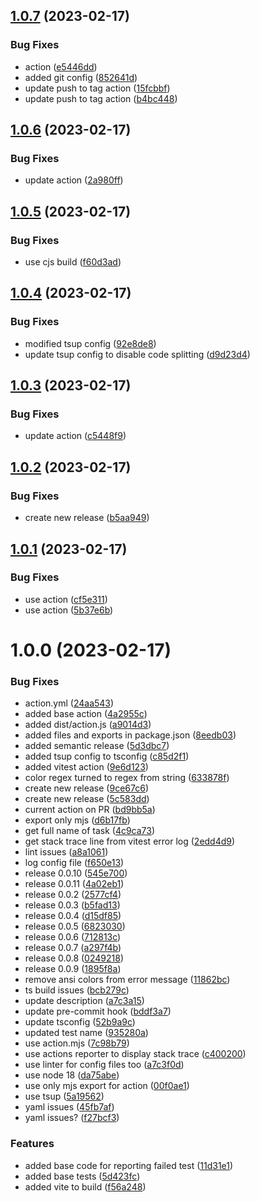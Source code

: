 ## [1.0.7](https://github.com/roerohan/vitest-github-action/compare/v1.0.6...v1.0.7) (2023-02-17)


### Bug Fixes

* action ([e5446dd](https://github.com/roerohan/vitest-github-action/commit/e5446dd20f822ff419a9af0d2ed7150c91743275))
* added git config ([852641d](https://github.com/roerohan/vitest-github-action/commit/852641d041ab364099dd3494ffa17a036788ef73))
* update push to tag action ([15fcbbf](https://github.com/roerohan/vitest-github-action/commit/15fcbbf7e4a3aff0109c1824f7610aaabd3157f0))
* update push to tag action ([b4bc448](https://github.com/roerohan/vitest-github-action/commit/b4bc448129157ccfe1d66a535e41f1e9ee9bf3ec))

## [1.0.6](https://github.com/roerohan/vitest-github-action/compare/v1.0.5...v1.0.6) (2023-02-17)


### Bug Fixes

* update action ([2a980ff](https://github.com/roerohan/vitest-github-action/commit/2a980ffec08418a017435087e3d510dd84ddf884))

## [1.0.5](https://github.com/roerohan/vitest-github-action/compare/v1.0.4...v1.0.5) (2023-02-17)


### Bug Fixes

* use cjs build ([f60d3ad](https://github.com/roerohan/vitest-github-action/commit/f60d3ad55604f57466d3e54a276c9c844e1e2cbd))

## [1.0.4](https://github.com/roerohan/vitest-github-action/compare/v1.0.3...v1.0.4) (2023-02-17)


### Bug Fixes

* modified tsup config ([92e8de8](https://github.com/roerohan/vitest-github-action/commit/92e8de8d27ac488efe7da2a9042f2ba0bd044723))
* update tsup config to disable code splitting ([d9d23d4](https://github.com/roerohan/vitest-github-action/commit/d9d23d4b03afd5f6c7defac1813d48b87a21229b))

## [1.0.3](https://github.com/roerohan/vitest-github-action/compare/v1.0.2...v1.0.3) (2023-02-17)


### Bug Fixes

* update action ([c5448f9](https://github.com/roerohan/vitest-github-action/commit/c5448f9d5f9050450b9482ee713a01591a0bb575))

## [1.0.2](https://github.com/roerohan/vitest-github-action/compare/v1.0.1...v1.0.2) (2023-02-17)


### Bug Fixes

* create new release ([b5aa949](https://github.com/roerohan/vitest-github-action/commit/b5aa949e25534fb1ccaa2798c221564e16289efe))

## [1.0.1](https://github.com/roerohan/vitest-github-action/compare/v1.0.0...v1.0.1) (2023-02-17)


### Bug Fixes

* use action ([cf5e311](https://github.com/roerohan/vitest-github-action/commit/cf5e31120207e9f7e3112df136b770b2aa473854))
* use action ([5b37e6b](https://github.com/roerohan/vitest-github-action/commit/5b37e6b4b7eb7ae938ba2794f7216542638059e5))

# 1.0.0 (2023-02-17)


### Bug Fixes

* action.yml ([24aa543](https://github.com/roerohan/vitest-github-action/commit/24aa54332b8bde33026bb34882e4b341cef43ce7))
* added base action ([4a2955c](https://github.com/roerohan/vitest-github-action/commit/4a2955cba6a8c509aefab10e4cb1e5581902ebc1))
* added dist/action.js ([a9014d3](https://github.com/roerohan/vitest-github-action/commit/a9014d36b03967525078f4afd374680f7b187ae6))
* added files and exports in package.json ([8eedb03](https://github.com/roerohan/vitest-github-action/commit/8eedb032a1916b339d543d59ffd840a8decb94c2))
* added semantic release ([5d3dbc7](https://github.com/roerohan/vitest-github-action/commit/5d3dbc788384fa21fee75726644abe0053627416))
* added tsup config to tsconfig ([c85d2f1](https://github.com/roerohan/vitest-github-action/commit/c85d2f1cf4c9e050d0e07d2fa44c6f4c9ce2b68d))
* added vitest action ([9e6d123](https://github.com/roerohan/vitest-github-action/commit/9e6d123b9ccaa187640cad317a33282e8c846c76))
* color regex turned to regex from string ([633878f](https://github.com/roerohan/vitest-github-action/commit/633878f623fe0bb55544f49ad62189b10d924149))
* create new release ([9ce67c6](https://github.com/roerohan/vitest-github-action/commit/9ce67c6285ebfeab5bb2eb4b4cb110323fe20f71))
* create new release ([5c583dd](https://github.com/roerohan/vitest-github-action/commit/5c583dd9f8574c2cf6b596b4fcb1f8fe49441f45))
* current action on PR ([bd9bb5a](https://github.com/roerohan/vitest-github-action/commit/bd9bb5ad93e75beb44b54b33cceed3adb640f8f0))
* export only mjs ([d6b17fb](https://github.com/roerohan/vitest-github-action/commit/d6b17fbf20763656f98554c3057c9a1aa4a083df))
* get full name of task ([4c9ca73](https://github.com/roerohan/vitest-github-action/commit/4c9ca73c121b1db854a94f0fda97d45a26e7b058))
* get stack trace line from vitest error log ([2edd4d9](https://github.com/roerohan/vitest-github-action/commit/2edd4d9840808b60771269ba1ee82d5de4de7093))
* lint issues ([a8a1061](https://github.com/roerohan/vitest-github-action/commit/a8a1061819acd3fd92adf933ed5feb3a50583e6f))
* log config file ([f650e13](https://github.com/roerohan/vitest-github-action/commit/f650e13cba55c5bfa16e19050d478c27e1700e99))
* release 0.0.10 ([545e700](https://github.com/roerohan/vitest-github-action/commit/545e70019a20fb92cc3b7177c5bb1a505069453f))
* release 0.0.11 ([4a02eb1](https://github.com/roerohan/vitest-github-action/commit/4a02eb112d9651234e32cbc5e0088624de3985e4))
* release 0.0.2 ([2577cf4](https://github.com/roerohan/vitest-github-action/commit/2577cf4c9539d5e9402cbef545e8dfa2084ae987))
* release 0.0.3 ([b5fad13](https://github.com/roerohan/vitest-github-action/commit/b5fad13853ab422abc24f1c4fb3b2679c80ef846))
* release 0.0.4 ([d15df85](https://github.com/roerohan/vitest-github-action/commit/d15df85dfc1015023383256aba2d9ca63a19b3fa))
* release 0.0.5 ([6823030](https://github.com/roerohan/vitest-github-action/commit/6823030fc466cdd0640a4b3d4cb7999d53dd3757))
* release 0.0.6 ([712813c](https://github.com/roerohan/vitest-github-action/commit/712813cfa5f1f2c7009e8cccb8f8f0c7dffd491f))
* release 0.0.7 ([a297f4b](https://github.com/roerohan/vitest-github-action/commit/a297f4b917dcdb592633d6b22c6adb0d2b2928e5))
* release 0.0.8 ([0249218](https://github.com/roerohan/vitest-github-action/commit/024921802d7ded32849a00e6166e1096a3bf9376))
* release 0.0.9 ([1895f8a](https://github.com/roerohan/vitest-github-action/commit/1895f8a2b5a9af4f49032e72963545ab44561602))
* remove ansi colors from error message ([11862bc](https://github.com/roerohan/vitest-github-action/commit/11862bc113306b98d8ecd8fd8712cc5bd572aba2))
* ts build issues ([bcb279c](https://github.com/roerohan/vitest-github-action/commit/bcb279c61d048b22c0abeb65aac6de2c6daf266b))
* update description ([a7c3a15](https://github.com/roerohan/vitest-github-action/commit/a7c3a15ffdc3096df3c55ea3718b1a192bf61479))
* update pre-commit hook ([bddf3a7](https://github.com/roerohan/vitest-github-action/commit/bddf3a7ebffb702f5ed273d114b45281b9f401a7))
* update tsconfig ([52b9a9c](https://github.com/roerohan/vitest-github-action/commit/52b9a9c009d547a700f602d7701ea4511b13a883))
* updated test name ([935280a](https://github.com/roerohan/vitest-github-action/commit/935280a2f2af1bab7a4ab2ae2262c7a5c9752e5f))
* use action.mjs ([7c98b79](https://github.com/roerohan/vitest-github-action/commit/7c98b794f3f4ad5716f2735a1f2e1df7b42dd079))
* use actions reporter to display stack trace ([c400200](https://github.com/roerohan/vitest-github-action/commit/c4002009dd6286256ec480258a14f757f282550f))
* use linter for config files too ([a7c3f0d](https://github.com/roerohan/vitest-github-action/commit/a7c3f0d92854c59d891ced2be5d1f30c15d0e365))
* use node 18 ([da75abe](https://github.com/roerohan/vitest-github-action/commit/da75abe817ea4e7749351c37accd10606d5cb12d))
* use only mjs export for action ([00f0ae1](https://github.com/roerohan/vitest-github-action/commit/00f0ae11429f698e0fb688b2be2ff34bf9d72a1b))
* use tsup ([5a19562](https://github.com/roerohan/vitest-github-action/commit/5a19562b7a7ecb853bd4a0de312f385ceb183124))
* yaml issues ([45fb7af](https://github.com/roerohan/vitest-github-action/commit/45fb7afde764a747dc8321f0efab450ef5f28c4a))
* yaml issues? ([f27bcf3](https://github.com/roerohan/vitest-github-action/commit/f27bcf34588d7af571d0e75b98b3f8a6c28ce28b))


### Features

* added base code for reporting failed test ([11d31e1](https://github.com/roerohan/vitest-github-action/commit/11d31e18b7c5837e9a9e2117e802a1009f502bc5))
* added base tests ([5d423fc](https://github.com/roerohan/vitest-github-action/commit/5d423fce7edde77ad23d90a5ae1dd061cc2453cf))
* added vite to build ([f56a248](https://github.com/roerohan/vitest-github-action/commit/f56a248194f4712db15e90926bd96e1b6404ee5b))
